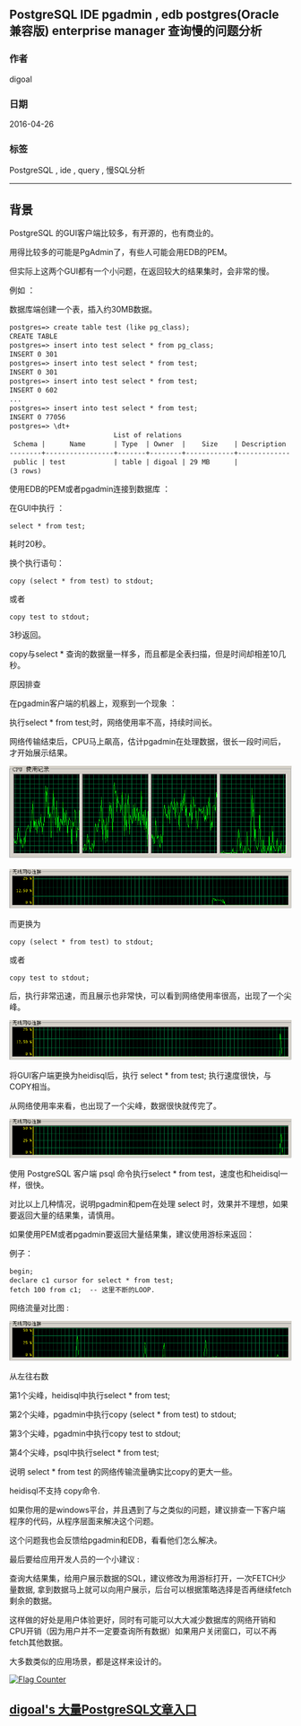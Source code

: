 ## PostgreSQL IDE pgadmin , edb postgres(Oracle 兼容版) enterprise manager 查询慢的问题分析  
                                                                                             
### 作者                                                                                             
digoal                                                                                             
                                                                                             
### 日期                                                                                             
2016-04-26                                                                                          
                                                                                             
### 标签                                                                                             
PostgreSQL , ide , query , 慢SQL分析   
                                                                                             
----                                                                                             
                                                                                             
## 背景                                 
PostgreSQL 的GUI客户端比较多，有开源的，也有商业的。   
  
用得比较多的可能是PgAdmin了，有些人可能会用EDB的PEM。   
  
但实际上这两个GUI都有一个小问题，在返回较大的结果集时，会非常的慢。   
  
例如 ：   
  
数据库端创建一个表，插入约30MB数据。  
  
```  
postgres=> create table test (like pg_class);  
CREATE TABLE  
postgres=> insert into test select * from pg_class;  
INSERT 0 301  
postgres=> insert into test select * from test;  
INSERT 0 301  
postgres=> insert into test select * from test;  
INSERT 0 602  
...  
postgres=> insert into test select * from test;  
INSERT 0 77056  
postgres=> \dt+  
                          List of relations  
 Schema |      Name       | Type  | Owner  |    Size    | Description   
--------+-----------------+-------+--------+------------+-------------  
 public | test            | table | digoal | 29 MB      |   
(3 rows)  
```  
  
使用EDB的PEM或者pgadmin连接到数据库 ：   
  
在GUI中执行 ：  
  
```  
select * from test;  
```  
  
耗时20秒。  
  
换个执行语句：  
  
```  
copy (select * from test) to stdout;  
```  
  
或者  
  
```  
copy test to stdout;  
```  
  
3秒返回。   
  
copy与select * 查询的数据量一样多，而且都是全表扫描，但是时间却相差10几秒。  
  
原因排查   
  
在pgadmin客户端的机器上，观察到一个现象 ：   
  
执行select * from test;时，网络使用率不高，持续时间长。  
  
网络传输结束后，CPU马上飙高，估计pgadmin在处理数据，很长一段时间后，才开始展示结果。   
  
![pic](20160421_02_pic_001.png)  
  
  
![pic](20160421_02_pic_002.png)  
  
  
而更换为  
  
```  
copy (select * from test) to stdout;  
```  
  
或者  
  
```  
copy test to stdout;  
```  
  
后，执行非常迅速，而且展示也非常快，可以看到网络使用率很高，出现了一个尖峰。   
  
![pic](20160421_02_pic_003.png)  
  
将GUI客户端更换为heidisql后，执行 select * from test; 执行速度很快，与COPY相当。   
  
从网络使用率来看，也出现了一个尖峰，数据很快就传完了。   
  
![pic](20160421_02_pic_004.png)  
  
使用 PostgreSQL 客户端 psql 命令执行select * from test，速度也和heidisql一样，很快。  
  
对比以上几种情况，说明pgadmin和pem在处理 select 时，效果并不理想，如果要返回大量的结果集，请慎用。   
  
如果使用PEM或者pgadmin要返回大量结果集，建议使用游标来返回：   
  
例子：  
  
```  
begin;  
declare c1 cursor for select * from test;    
fetch 100 from c1;  -- 这里不断的LOOP.  
```  
  
网络流量对比图 :   
  
  
![pic](20160421_02_pic_005.png)  
  
从左往右数   
  
  
第1个尖峰，heidisql中执行select * from test;   
  
第2个尖峰，pgadmin中执行copy (select * from test) to stdout;   
  
第3个尖峰，pgadmin中执行copy test to stdout;   
  
第4个尖峰，psql中执行select * from test;   
  
说明 select * from test 的网络传输流量确实比copy的更大一些。   
  
heidisql不支持 copy命令.   
  
如果你用的是windows平台，并且遇到了与之类似的问题，建议排查一下客户端程序的代码，从程序层面来解决这个问题。   
  
这个问题我也会反馈给pgadmin和EDB，看看他们怎么解决。  
  
最后要给应用开发人员的一个小建议 :   
  
查询大结果集，给用户展示数据的SQL，建议修改为用游标打开，一次FETCH少量数据, 拿到数据马上就可以向用户展示，后台可以根据策略选择是否再继续fetch剩余的数据。   
  
这样做的好处是用户体验更好，同时有可能可以大大减少数据库的网络开销和CPU开销（因为用户并不一定要查询所有数据）如果用户关闭窗口，可以不再fetch其他数据。   
  
大多数类似的应用场景，都是这样来设计的。  
        
  
<a rel="nofollow" href="http://info.flagcounter.com/h9V1"  ><img src="http://s03.flagcounter.com/count/h9V1/bg_FFFFFF/txt_000000/border_CCCCCC/columns_2/maxflags_12/viewers_0/labels_0/pageviews_0/flags_0/"  alt="Flag Counter"  border="0"  ></a>  
  
  
  
  
  
  
## [digoal's 大量PostgreSQL文章入口](https://github.com/digoal/blog/blob/master/README.md "22709685feb7cab07d30f30387f0a9ae")
  
